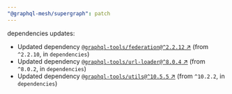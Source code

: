 ```yaml
---
"@graphql-mesh/supergraph": patch
---
```

dependencies updates:
  - Updated dependency [`@graphql-tools/federation@^2.2.12` ↗︎](https://www.npmjs.com/package/@graphql-tools/federation/v/2.2.12) (from `^2.2.10`, in `dependencies`)
  - Updated dependency [`@graphql-tools/url-loader@^8.0.4` ↗︎](https://www.npmjs.com/package/@graphql-tools/url-loader/v/8.0.4) (from `^8.0.2`, in `dependencies`)
  - Updated dependency [`@graphql-tools/utils@^10.5.5` ↗︎](https://www.npmjs.com/package/@graphql-tools/utils/v/10.5.5) (from `^10.2.2`, in `dependencies`)
